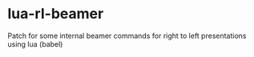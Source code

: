 # lua-rl-beamer
Patch  for some internal beamer commands for  right to left  presentations using lua (babel)                                         
